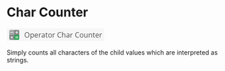 # Char Counter

![Symbol](../../../img/gridconfig/operator_charcounter_symbol.png)

Simply counts all characters of the child values which are interpreted as strings.

